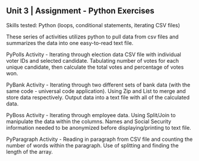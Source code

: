 ## Unit 3 | Assignment - Python Exercises

Skills tested: Python (loops, conditional statements, iterating CSV files)

These series of activities utilizes python to pull data from csv files and summarizes the data into one easy-to-read text file.

PyPolls Activity - Iterating through election data CSV file with individual voter IDs and selected candidate.  Tabulating number of votes for each unique candidate, then calculate the total votes and percentage of votes won.

PyBank Activity - Iterating through two different sets of bank data (with the same code - universal code application).  Using Zip and List to merge and store data respectively.  Output data into a text file with all of the calculated data.

PyBoss Activity - Iterating through employee data.  Using Split/Join to manipulate the data within the columns.  Names and Social Security information needed to be anonymized before displaying/printing to text file.

PyParagraph Activity - Reading in paragraph from CSV file and counting the number of words within the paragraph.  Use of splitting and finding the length of the array.


